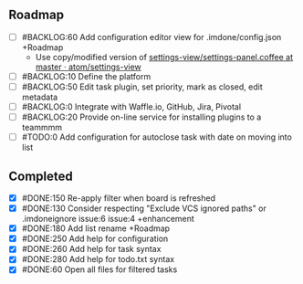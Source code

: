 Roadmap
----
- [ ] #BACKLOG:60 Add configuration editor view for .imdone/config.json +Roadmap
  - Use copy/modified version of [settings-view/settings-panel.coffee at master · atom/settings-view](https://github.com/atom/settings-view/blob/master/lib/settings-panel.coffee)
- [ ] #BACKLOG:10 Define the platform
- [ ] #BACKLOG:50 Edit task plugin, set priority, mark as closed, edit metadata
- [ ] #BACKLOG:0 Integrate with Waffle.io, GitHub, Jira, Pivotal
- [ ] #BACKLOG:20 Provide on-line service for installing plugins to a teammmm
- [ ] #TODO:0 Add configuration for autoclose task with date on moving into list

Completed
----
- [x] #DONE:150 Re-apply filter when board is refreshed
- [x] #DONE:130 Consider respecting "Exclude VCS ignored paths" or .imdoneignore issue:6 issue:4 +enhancement
- [x] #DONE:180 Add list rename +Roadmap
- [x] #DONE:250 Add help for configuration
- [x] #DONE:260 Add help for task syntax
- [x] #DONE:280 Add help for todo.txt syntax
- [x] #DONE:60 Open all files for filtered tasks
